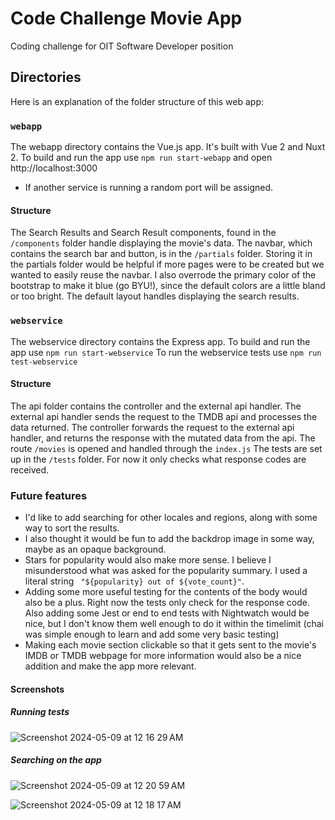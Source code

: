 # Code Challenge Movie App
Coding challenge for OIT Software Developer position

## Directories

Here is an explanation of the folder structure of this web app:

### `webapp`

The webapp directory contains the Vue.js app. It's built with Vue 2 and Nuxt 2.
To build and run the app use `npm run start-webapp` and open http://localhost:3000
* If another service is running a random port will be assigned.

#### Structure
The Search Results and Search Result components, found in the `/components` folder handle displaying the movie's data.
The navbar, which contains the search bar and button, is in the `/partials` folder. Storing it in the partials folder would be helpful if more pages were to be created but we wanted to easily reuse the navbar. I also overrode the primary color of the bootstrap to make it blue (go BYU!), since the default colors are a little bland or too bright.
The default layout handles displaying the search results.

### `webservice`

The webservice directory contains the Express app.
To build and run the app use `npm run start-webservice`
To run the webservice tests use `npm run test-webservice`

#### Structure
The api folder contains the controller and the external api handler.
The external api handler sends the request to the TMDB api and processes the data returned.
The controller forwards the request to the external api handler, and returns the response with the mutated data from the api.
The route `/movies` is opened and handled through the `index.js`
The tests are set up in the `/tests` folder. For now it only checks what response codes are received.

### Future features
  - I'd like to add searching for other locales and regions, along with some way to sort the results.
  - I also thought it would be fun to add the backdrop image in some way, maybe as an opaque background.
  - Stars for popularity would also make more sense. I believe I misunderstood what was asked for the popularity summary. I used a literal string ` "${popularity} out of ${vote_count}"`.
  - Adding some more useful testing for the contents of the body would also be a plus. Right now the tests only check for the response code. Also adding some Jest or end to end tests with Nightwatch would be nice, but I don't know them well enough to do it within the timelimit (chai was simple enough to learn and add some very basic testing)
  - Making each movie section clickable so that it gets sent to the movie's IMDB or TMDB webpage for more information would also be a nice addition and make the app more relevant.

#### Screenshots

##### Running tests
![Screenshot 2024-05-09 at 12 16 29 AM](https://github.com/hectorlj/code_challenge_movie/assets/25091784/d989753d-1a91-40d8-a1d4-08a1cc9da55b)

##### Searching on the app
![Screenshot 2024-05-09 at 12 20 59 AM](https://github.com/hectorlj/code_challenge_movie/assets/25091784/9b86a7a0-757a-42ed-a399-674136e3428f)

![Screenshot 2024-05-09 at 12 18 17 AM](https://github.com/hectorlj/code_challenge_movie/assets/25091784/feb3aa9f-5457-4151-9117-8e10216ffb53)
